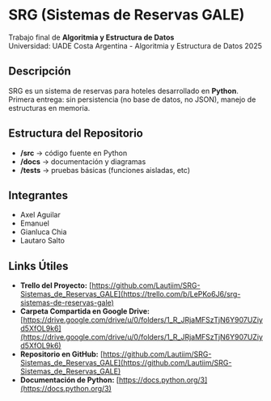 # SRG (Sistemas de Reservas GALE)
Trabajo final de **Algoritmia y Estructura de Datos**  
Universidad: UADE Costa Argentina - Algoritmia y Estructura de Datos 2025

## Descripción
SRG es un sistema de reservas para hoteles desarrollado en **Python**.
Primera entrega: sin persistencia (no base de datos, no JSON), manejo de estructuras en memoria.

## Estructura del Repositorio
- **/src** → código fuente en Python
- **/docs** → documentación y diagramas
- **/tests** → pruebas básicas (funciones aisladas, etc)

## Integrantes
- Axel Aguilar
- Emanuel  
- Gianluca Chia
- Lautaro Salto

## Links Útiles
- **Trello del Proyecto:** [https://github.com/Lautiim/SRG-Sistemas_de_Reservas_GALE](https://trello.com/b/LePKo6J6/srg-sistemas-de-reservas-gale)
- **Carpeta Compartida en Google Drive:** [https://drive.google.com/drive/u/0/folders/1_R_JRjaMFSzTjN6Y907UZiyd5XfOL9k6](https://drive.google.com/drive/u/0/folders/1_R_JRjaMFSzTjN6Y907UZiyd5XfOL9k6)
- **Repositorio en GitHub:** [https://github.com/Lautiim/SRG-Sistemas_de_Reservas_GALE](https://github.com/Lautiim/SRG-Sistemas_de_Reservas_GALE)
- **Documentación de Python:** [https://docs.python.org/3](https://docs.python.org/3)
